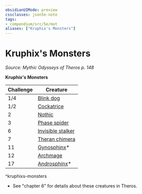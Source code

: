 ```yaml
---
obsidianUIMode: preview
cssclasses: json5e-note
tags:
- compendium/src/5e/mot
aliases: ["Kruphix's Monsters"]
---
```

# Kruphix's Monsters
*Source: Mythic Odysseys of Theros p. 148* 

**Kruphix's Monsters**

| Challenge | Creature |
|-----------|----------|
| 1/4 | [Blink dog](/3-Mechanics/CLI/bestiary/fey/blink-dog.md) |
| 1/2 | [Cockatrice](/3-Mechanics/CLI/bestiary/monstrosity/cockatrice.md) |
| 2 | [Nothic](/3-Mechanics/CLI/bestiary/aberration/nothic.md) |
| 3 | [Phase spider](/3-Mechanics/CLI/bestiary/monstrosity/phase-spider.md) |
| 6 | [Invisible stalker](/3-Mechanics/CLI/bestiary/elemental/invisible-stalker.md) |
| 7 | [Theran chimera](/3-Mechanics/CLI/bestiary/monstrosity/theran-chimera-mot.md) |
| 11 | [Gynosphinx](/3-Mechanics/CLI/bestiary/monstrosity/gynosphinx.md)* |
| 12 | [Archmage](/3-Mechanics/CLI/bestiary/humanoid/archmage.md) |
| 17 | [Androsphinx](/3-Mechanics/CLI/bestiary/monstrosity/androsphinx.md)* |
^kruphixs-monsters

* See "chapter 6" for details about these creatures in Theros.